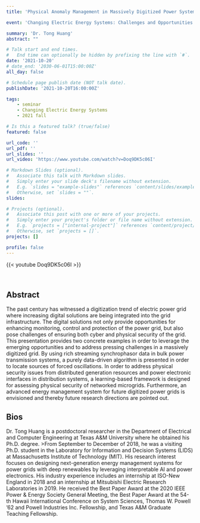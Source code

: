 ```yaml
---
title: 'Physical Anomaly Management in Massively Digitized Power Systems'

event: 'Changing Electric Energy Systems: Challenges and Opportunities'

summary: 'Dr. Tong Huang'
abstract: ""

# Talk start and end times.
#   End time can optionally be hidden by prefixing the line with `#`.
date: '2021-10-20'
# date_end: '2030-06-01T15:00:00Z'
all_day: false

# Schedule page publish date (NOT talk date).
publishDate: '2021-10-20T16:00:00Z'

tags:
    - seminar
    - Changing Electric Energy Systems
    - 2021 fall

# Is this a featured talk? (true/false)
featured: false

url_code: ''
url_pdf: ''
url_slides: ''
url_video: 'https://www.youtube.com/watch?v=Doq9DK5c06I'

# Markdown Slides (optional).
#   Associate this talk with Markdown slides.
#   Simply enter your slide deck's filename without extension.
#   E.g. `slides = "example-slides"` references `content/slides/example-slides.md`.
#   Otherwise, set `slides = ""`.
slides:

# Projects (optional).
#   Associate this post with one or more of your projects.
#   Simply enter your project's folder or file name without extension.
#   E.g. `projects = ["internal-project"]` references `content/project/deep-learning/index.md`.
#   Otherwise, set `projects = []`.
projects: []

profile: false
---
```


{{< youtube Doq9DK5c06I >}}

<br>

## Abstract
The past century has witnessed a digitization trend of electric power grid where increasing digital solutions are being integrated into the grid infrastructure. The digital solutions not only provide opportunities for enhancing monitoring, control and protection of the power grid, but also pose challenges of ensuring both cyber and physical security of the grid. This presentation provides two concrete examples in order to leverage the emerging opportunities and to address pressing challenges in a massively digitized grid. By using rich streaming synchrophasor data in bulk power transmission systems, a purely data-driven algorithm is presented in order to locate sources of forced oscillations. In order to address physical security issues from distributed generation resources and power electronic interfaces in distribution systems, a learning-based framework is designed for assessing physical security of networked microgrids. Furthermore, an advanced energy management system for future digitized power grids is envisioned and thereby future research directions are pointed out.

## Bios
Dr. Tong Huang is a postdoctoral researcher in the Department of Electrical and Computer Engineering at Texas A&M University where he obtained his Ph.D. degree. >From September to December of 2018, he was a visiting Ph.D. student in the Laboratory for Information and Decision Systems (LIDS) at Massachusetts Institute of Technology (MIT). His research interest focuses on designing next-generation energy management systems for power grids with deep renewables by leveraging interpretable AI and power electronics. His industry experience includes an internship at ISO-New England in 2018 and an internship at Mitsubishi Electric Research Laboratories in 2019. He received the Best Paper Award at the 2020 IEEE Power & Energy Society General Meeting, the Best Paper Award at the 54-th Hawaii International Conference on System Sciences, Thomas W. Powell ’62 and Powell Industries Inc. Fellowship, and Texas A&M Graduate Teaching Fellowship.